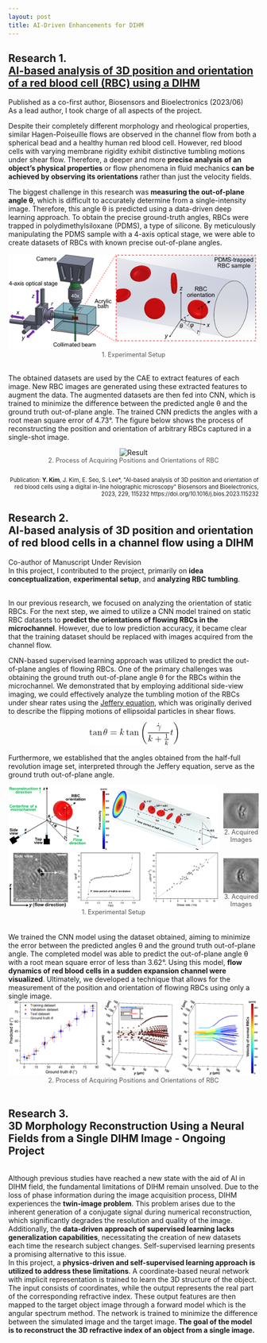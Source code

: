 ```yaml
---
layout: post
title: AI-Driven Enhancements for DIHM
---
```


<h2> Research 1. <br> <a href="https://www.sciencedirect.com/science/article/pii/S0956566323001744">AI-based analysis of 3D position and orientation of a red blood cell (RBC) using a DIHM</a> </h2>

Published as a co-first author, Biosensors and Bioelectronics (2023/06)
<br>As a lead author, I took charge of all aspects of the project.
<br>

Despite their completely different morphology and rheological properties, similar Hagen-Poiseuille flows are observed in the channel flow from both a spherical bead and a healthy human red blood cell. However, red blood cells with varying membrane rigidity exhibit distinctive tumbling motions under shear flow. Therefore, a deeper and more <strong>precise analysis of an object’s physical properties</strong> or flow phenomena in fluid mechanics <strong>can be achieved by observing its orientations</strong> rather than just the velocity fields.

The biggest challenge in this research was <strong>measuring the out-of-plane angle θ</strong>, which is difficult to accurately determine from a single-intensity image. Therefore, this angle θ is predicted using a data-driven deep learning approach. To obtain the precise ground-truth angles, RBCs were trapped in polydimethylsiloxane (PDMS), a type of silicone. By meticulously manipulating the PDMS sample with a 4-axis optical stage, we were able to create datasets of RBCs with known precise out-of-plane angles.

<figure style="margin: 0; text-align: center;">
  <img src="/Research/figures/RBC1.png" alt= "Experimental setup">
  <figcaption style="font-size: 0.9em; color: #555;">1. Experimental Setup</figcaption>
</figure>


<br> The obtained datasets are used by the CAE to extract features of each image. New RBC images are generated using these extracted features to augment the data. The augmented datasets are then fed into CNN, which is trained to minimize the difference between the predicted angle θ and the ground truth out-of-plane angle. The trained CNN predicts the angles with a root mean square error of 4.73°. The figure below shows the process of reconstructing the position and orientation of arbitrary RBCs captured in a single-shot image.

<figure style="margin: 0; text-align: center;">
  <img src="/Research/figures/RBC3.png" alt= "Result">
  <figcaption style="font-size: 0.9em; color: #555;">2. Process of Acquiring Positions and Orientations of RBC</figcaption>
</figure>

<p style="font-size: 0.8em; text-align: right;"><br>Publication:</b> <strong>Y. Kim</strong>, J. Kim, E. Seo, S. Lee*, "AI-based analysis of 3D position and orientation of red blood cells using a digital in-line holographic microscopy" Biosensors and Bioelectronics, 2023, 229, 115232 https://doi.org/10.1016/j.bios.2023.115232</p>


<h2> Research 2. <br> AI-based analysis of 3D position and orientation of red blood cells in a channel flow using a DIHM </h2>
Co-author of Manuscript Under Revision
<br>In this project, I contributed to the project, primarily on <strong>idea conceptualization</strong>, <strong>experimental setup</strong>, and <strong>analyzing RBC tumbling</strong>.

<br>In our previous research, we focused on analyzing the orientation of static RBCs. For the next step, we aimed to utilize a CNN model trained on static RBC datasets to <strong>predict the orientations of flowing RBCs in the microchannel</strong>. However, due to low prediction accuracy, it became clear that the training dataset should be replaced with images acquired from the channel flow.

CNN-based supervised learning approach was utilized to predict the out-of-plane angles of flowing RBCs. One of the primary challenges was obtaining the ground truth out-of-plane angle θ for the RBCs within the microchannel. We demonstrated that by employing additional side-view imaging, we could effectively analyze the tumbling motion of the RBCs under shear rates using the <a href="https://royalsocietypublishing.org/doi/10.1098/rspa.1922.0078">Jeffery equation</a>, which was originally derived to describe the flipping motions of ellipsoidal particles in shear flows.
<div style="text-align: center;">
    <img src="/Research/figures/eqn1.png">
</div>

<!--<div style="text-align: center;">
  <span style="font-family: 'Times New Roman', serif;">tan θ = r tan(γ̇ / (k + 1/k) t)</span>
</div>-->
Furthermore, we established that the angles obtained from the half-full revolution image set, interpreted through the Jeffery equation, serve as the ground truth out-of-plane angle.

<div style="display: flex; align-items: center;gap: 10px;">
  <figure style="margin: 0; text-align: center;">
    <img src="/Research/figures/RBCflow1.png" alt="Experimental setup" style="width: 720px; height: auto; display: block; margin: 0 auto;">
    <figcaption style="font-size: 0.9em; color: #555;">1. Experimental Setup</figcaption>
  </figure>
  <div style="display: flex; flex-direction: column;gap: 30px;">
    <figure style="margin: 0; text-align: center;">
      <img src="/Research/figures/RBCflow2.gif" alt="Acquired images" style="width: 120px; height: auto; margin-bottom: 15px; display: block; margin: 0 auto;">
      <figcaption style="font-size: 0.9em; color: #555;">2. Acquired Images</figcaption>
    </figure>
    <figure style="margin: 0; text-align: center;">
      <img src="/Research/figures/RBCflow3.gif" alt="Numerical reconstruction" style="width: 120px; height: auto; display: block; margin: 0 auto;">
      <figcaption style="font-size: 0.9em; color: #555;">3. Acquired Images</figcaption>
    </figure>
  </div>
</div>

<br>
<br>We trained the CNN model using the dataset obtained, aiming to minimize the error between the predicted angles θ and the ground truth out-of-plane angle. The completed model was able to predict the out-of-plane angle θ with a root mean square error of less than 3.62°. Using this model, <strong>flow dynamics of red blood cells in a sudden expansion channel were visualized</strong>. Ultimately, we developed a technique that allows for the measurement of the position and orientation of flowing RBCs using only a single image.

<figure style="margin: 0; text-align: center;">
  <img src="/Research/figures/RBCflow4.png" alt= "Result">
  <figcaption style="font-size: 0.9em; color: #555;">2. Process of Acquiring Positions and Orientations of RBC</figcaption>
</figure>
<br>
<h2> Research 3. <br> 3D Morphology Reconstruction Using a Neural Fields from a Single DIHM Image - Ongoing Project</h2>

<br>Although previous studies have reached a new state with the aid of AI in DIHM field, the fundamental limitations of DIHM remain unsolved. Due to the loss of phase information during the image acquisition process, DIHM experiences the <strong>twin-image problem</strong>. This problem arises due to the inherent generation of a conjugate signal during numerical reconstruction, which significantly degrades the resolution and quality of the image.
<br>Additionally, the <strong>data-driven approach of supervised learning lacks generalization capabilities</strong>, necessitating the creation of new datasets each time the research subject changes. Self-supervised learning presents a promising alternative to this issue.
<br>In this project, a <strong>physics-driven and self-supervised learning approach is utilized to address these limitations</strong>. A coordinate-based neural network with implicit representation is trained to learn the 3D structure of the object. The input consists of coordinates, while the output represents the real part of the corresponding refractive index. These output features are then mapped to the target object image through a forward model which is the angular spectrum method. The network is trained to minimize the difference between the simulated image and the target image. <strong>The goal of the model is to reconstruct the 3D refractive index of an object from a single image.</strong>
